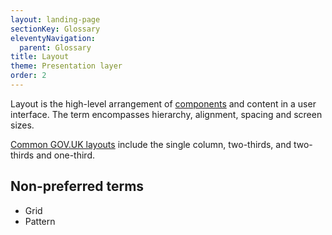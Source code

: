```yaml
---
layout: landing-page
sectionKey: Glossary
eleventyNavigation:
  parent: Glossary
title: Layout
theme: Presentation layer
order: 2
---
```

Layout is the high-level arrangement of [components](/glossary/component) and content in a user interface. The term encompasses hierarchy, alignment, spacing and screen sizes.

[Common GOV.UK layouts](https://design-system.service.gov.uk/styles/layout/#common-layouts) include the single column, two-thirds, and two-thirds and one-third.

## Non-preferred terms

- Grid
- Pattern
